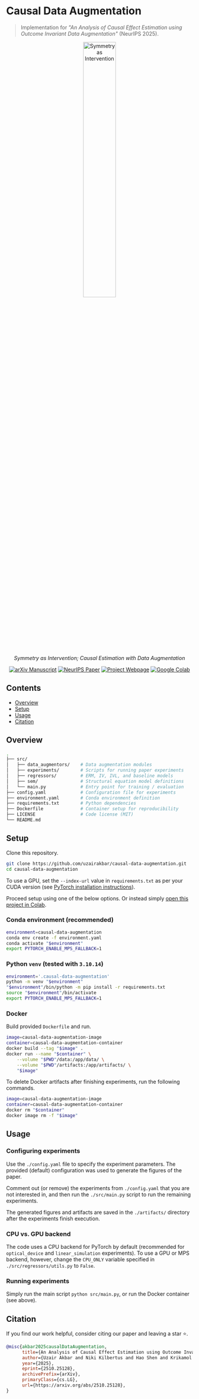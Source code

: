 # Causal Data Augmentation
> Implementation for *"An Analysis of Causal Effect Estimation using Outcome Invariant Data Augmentation"* (NeurIPS 2025).

<p align="center">
    <img src="https://repository-images.githubusercontent.com/555395031/442c67c5-a047-42cf-96a8-1ad7d8587afa"
    alt="Symmetry as Intervention"
    width="42%">
</p>
<p align="center"><i>Symmetry as Intervention; Causal Estimation with Data Augmentation</i></p>
<p align="center">
  <a href="https://arxiv.org/abs/2510.25128"><img src="https://img.shields.io/badge/arXiv-2510.25128-B31B1B.svg?logo" alt="arXiv Manuscript"></a>
  <a href="https://neurips.cc/virtual/2025/poster/119327"><img src="https://img.shields.io/badge/html-%20neurips.cc-8c5cff.svg" alt="NeurIPS Paper"></a>
  <a href="https://uzairakbar.github.io/causal-data-augmentation"><img src="https://img.shields.io/badge/WEB-page-0eb077.svg" alt="Project Webpage"></a>
  <a href="https://colab.research.google.com/github/uzairakbar/causal-data-augmentation/blob/colab/causalDA.ipynb"><img src="https://colab.research.google.com/assets/colab-badge.svg" alt="Google Colab"></a>
</p>

## Contents
- [Overview](#overview)
- [Setup](#setup)
- [Usage](#usage)
- [Citation](#citation)

## Overview

```bash
.
├── src/
│   ├── data_augmentors/    # Data augmentation modules
│   ├── experiments/        # Scripts for running paper experiments
│   ├── regressors/         # ERM, IV, IVL, and baseline models
│   ├── sem/                # Structural equation model definitions
│   └── main.py             # Entry point for training / evaluation
├── config.yaml             # Configuration file for experiments
├── environment.yaml        # Conda environment definition
├── requirements.txt        # Python dependencies
├── Dockerfile              # Container setup for reproducibility
├── LICENSE                 # Code license (MIT)
└── README.md
```

## Setup
Clone this repository.
```bash
git clone https://github.com/uzairakbar/causal-data-augmentation.git
cd causal-data-augmentation
```
To use a GPU, set the `--index-url` value in `requirements.txt` as per your CUDA version (see [PyTorch installation instructions](https://pytorch.org/)).

Proceed setup using one of the below options. Or instead simply [open this project in Colab](https://colab.research.google.com/github/uzairakbar/causal-data-augmentation/blob/colab/causalDA.ipynb).

### Conda environment (recommended)
```bash
environment=causal-data-augmentation
conda env create -f environment.yaml
conda activate "$environment"
export PYTORCH_ENABLE_MPS_FALLBACK=1
```

### Python `venv` (tested with `3.10.14`)
```bash
environment='.causal-data-augmentation'
python -m venv "$environment"
"$environment"/bin/python -m pip install -r requirements.txt
source "$environment"/bin/activate
export PYTORCH_ENABLE_MPS_FALLBACK=1
```

### Docker
Build provided `Dockerfile` and run.
```bash
image=causal-data-augmentation-image
container=causal-data-augmentation-container
docker build --tag "$image" .
docker run --name "$container" \
    --volume "$PWD"/data:/app/data/ \
    --volume "$PWD"/artifacts:/app/artifacts/ \
    "$image"
```

To delete Docker artifacts after finishing experiments, run the following commands.
```bash
image=causal-data-augmentation-image
container=causal-data-augmentation-container
docker rm "$container"
docker image rm -f "$image"
```

## Usage
### Configuring experiments
Use the `./config.yaml` file to specify the experiment parameters. The provided (default) configuration was used to generate the figures of the paper.

Comment out (or remove) the experiments from `./config.yaml` that you are not interested in, and then run the `./src/main.py` script to run the remaining experiments.

The generated figures and artifacts are saved in the `./artifacts/` directory after the experiments finish execution.

### CPU vs. GPU backend
The code uses a CPU backend for PyTorch by default (recommended for `optical_device` and `linear_simulation` experiments). To use a GPU or MPS backend, however, change the `CPU_ONLY` variable specified in `./src/regressors/utils.py` to `False`.

### Running experiments
Simply run the main script `python src/main.py`, or run the Docker container (see above).

## Citation
If you find our work helpful, consider citing our paper and leaving a star :star:.
```bibtex
@misc{akbar2025causalDataAugmentation,
      title={An Analysis of Causal Effect Estimation using Outcome Invariant Data Augmentation}, 
      author={Uzair Akbar and Niki Kilbertus and Hao Shen and Krikamol Muandet and Bo Dai},
      year={2025},
      eprint={2510.25128},
      archivePrefix={arXiv},
      primaryClass={cs.LG},
      url={https://arxiv.org/abs/2510.25128}, 
}
```

